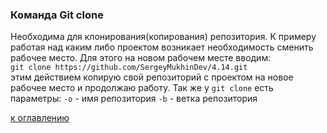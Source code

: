 ### Команда Git clone
Необходима для клонирования(копирования) репозитория. К примеру работая над каким либо проектом возникает необходимость сменить рабочее место. Для этого на новом рабочем месте вводим:  
 `git clone https://github.com/SergeyMukhinDev/4.14.git`  
 этим действием копирую свой репозиторий с проектом на новое рабочее место и продолжаю работу. Так же у `git clone`  есть параметры:
 `-o` - имя репозитория
 `-b` - ветка репозитория

[к оглавлению](./readme.md)